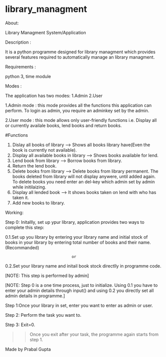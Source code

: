 # library_managment 

About:

Library Managment System/Application

Description : 

It is a python programme designed for library managment which provides several features required to automatically manage an library managment.

Requirements :

python 3, time module

Modes :

The application has two modes: 1.Admin 2.User 

1.Admin mode : this mode provides all the functions this application can perform. To login as admin, you require an adminkey set by the admin.

2.User mode : this mode allows only user-friendly functions i.e. Display all or currently availale books, lend books and return books.

#Functions
1. Dislay all books of library --> Shows all books library have(Even the book is currently not available).
2. Display all available books in library --> Shows books available for lend.
3. Lend book from library --> Borrow books from library.
4. Return the lend book.
5. Delete books from library --> Delete books from library permanent. The books deleted from library will not display anywere, until added again. To delete books you need enter an del-key which admin set by admin while initilaizing.
6. Display all lended book --> It shows books taken on lend with who has taken it.
7. Add new books to library.

Working:

Step 0: Initallly, set up ypur library, application provides two ways to complete this step:

 0.1.Set up you library by entering your library name and initial stock of books in your library by entering total number of books and their name.(Recommanded)
 
                                  or
 
 0.2.Set your library name and initail book stock directlly in programme code.

[NOTE: This step is performed by admin]

[NOTE: Step 0 is a one time process, just to initialize. Using 0.1 you have to enter your admin details through input() and using 0.2 you directly set all admin details in programme.]

Step 1:Once your library in set, enter you want to enter as admin or user.

Step 2: Perform the task you want to.

Step 3: Exit=0.  
>> Once you exit after your task, the programme again starts from step 1.

Made by
Prabal Gupta

